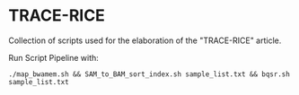 # TRACE-RICE
Collection of scripts used for the elaboration of the "TRACE-RICE" article.

Run Script Pipeline with:

```
./map_bwamem.sh && SAM_to_BAM_sort_index.sh sample_list.txt && bqsr.sh sample_list.txt
```
